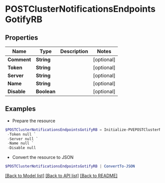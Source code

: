 # POSTClusterNotificationsEndpointsGotifyRB
## Properties

Name | Type | Description | Notes
------------ | ------------- | ------------- | -------------
**Comment** | **String** |  | [optional] 
**Token** | **String** |  | [optional] 
**Server** | **String** |  | [optional] 
**Name** | **String** |  | [optional] 
**Disable** | **Boolean** |  | [optional] 

## Examples

- Prepare the resource
```powershell
$POSTClusterNotificationsEndpointsGotifyRB = Initialize-PVEPOSTClusterNotificationsEndpointsGotifyRB  -Comment null `
 -Token null `
 -Server null `
 -Name null `
 -Disable null
```

- Convert the resource to JSON
```powershell
$POSTClusterNotificationsEndpointsGotifyRB | ConvertTo-JSON
```

[[Back to Model list]](../README.md#documentation-for-models) [[Back to API list]](../README.md#documentation-for-api-endpoints) [[Back to README]](../README.md)

